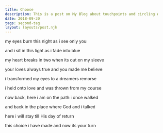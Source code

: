 ```yaml
---
title: Choose
description: This is a post on My Blog about touchpoints and circling wagons.
date: 2018-09-30
tags: second-tag
layout: layouts/post.njk
---
```

my eyes burn this night
as i see only you

and i sit in this light
as i fade into blue

my heart breaks in two
when its out on my sleeve

your loves always true
and you made me believe

i transformed my eyes
to a dreamers remorse

i held onto love
and was thrown from my course

now back, here i am
on the path i once walked

and back in the place
where God and i talked

here i will stay
till His day of return

this choice i have made
and now its your turn
